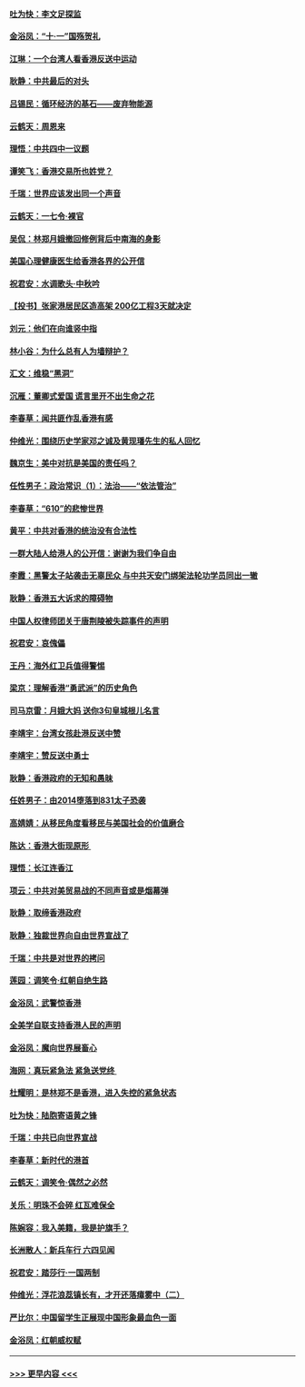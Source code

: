 #### [吐为快：李文足探监](../pages/nsc993/n11509622.md?t=09101011) 
#### [金浴凤：“十‧一”国殇贺礼](../pages/nsc993/n11509593.md?t=09101011) 
#### [江琳：一个台湾人看香港反送中运动](../pages/nsc993/n11509211.md?t=09101011) 
#### [耿静：中共最后的对头](../pages/nsc993/n11508308.md?t=09101011) 
#### [吕锡民：循环经济的基石——废弃物能源](../pages/nsc993/n11508212.md?t=09101011) 
#### [云鹤天：周恩来](../pages/nsc993/n11508055.md?t=09101011) 
#### [理悟：中共四中一议题](../pages/nsc993/n11507782.md?t=09101011) 
#### [谭笑飞：香港交易所也姓党？](../pages/nsc993/n11507753.md?t=09101011) 
#### [千瑞：世界应该发出同一个声音](../pages/nsc993/n11507290.md?t=09101011) 
#### [云鹤天：一七令‧裸官](../pages/nsc993/n11507177.md?t=09101011) 
#### [吴侃：林郑月娥撤回修例背后中南海的身影](../pages/nsc993/n11506876.md?t=09101011) 
#### [美国心理健康医生给香港各界的公开信](../pages/nsc993/n11506809.md?t=09101011) 
#### [祝君安：水调歌头‧中秋吟](../pages/nsc993/n11506758.md?t=09101011) 
#### [【投书】张家港居民区造高架 200亿工程3天就决定](../pages/nsc993/n11506682.md?t=09101011) 
#### [刘元：他们在向谁竖中指](../pages/nsc993/n11505384.md?t=09101011) 
#### [林小谷：为什么总有人为墙辩护？](../pages/nsc993/n11505226.md?t=09101011) 
#### [汇文：维稳“黑洞”](../pages/nsc993/n11504347.md?t=09101011) 
#### [沉雁：董卿式爱国 谎言里开不出生命之花](../pages/nsc993/n11503215.md?t=09101011) 
#### [李春草：闻共匪作乱香港有感](../pages/nsc993/n11503072.md?t=09101011) 
#### [仲维光：围绕历史学家邓之诚及黄现璠先生的私人回忆](../pages/nsc993/n11501330.md?t=09101011) 
#### [魏京生：美中对抗是美国的责任吗？](../pages/nsc993/n11500723.md?t=09101011) 
#### [任性男子：政治常识（1）：法治——“依法管治”](../pages/nsc993/n11500791.md?t=09101011) 
#### [李春草：“610”的悲惨世界](../pages/nsc993/n11501141.md?t=09101011) 
#### [黄平：中共对香港的统治没有合法性](../pages/nsc993/n11499473.md?t=09101011) 
#### [一群大陆人给港人的公开信：谢谢为我们争自由](../pages/nsc993/n11500402.md?t=09101011) 
#### [李霞：黑警太子站袭击无辜民众 与中共天安门绑架法轮功学员同出一辙](../pages/nsc993/n11499805.md?t=09101011) 
#### [耿静：香港五大诉求的障碍物](../pages/nsc993/n11497578.md?t=09101011) 
#### [中国人权律师团关于唐荆陵被失踪事件的声明](../pages/nsc993/n11500014.md?t=09101011) 
#### [祝君安：哀傀儡](../pages/nsc993/n11499776.md?t=09101011) 
#### [王丹：海外红卫兵值得警惕](../pages/nsc993/n11498138.md?t=09101011) 
#### [梁京：理解香港“勇武派”的历史角色](../pages/nsc993/n11498006.md?t=09101011) 
#### [司马京雷：月娥大妈  送你3句皇城根儿名言](../pages/nsc993/n11497885.md?t=09101011) 
#### [李靖宇：台湾女孩赴港反送中赞](../pages/nsc993/n11497721.md?t=09101011) 
#### [李靖宇：赞反送中勇士](../pages/nsc993/n11497452.md?t=09101011) 
#### [耿静：香港政府的无知和愚昧](../pages/nsc993/n11494238.md?t=09101011) 
#### [任姓男子：由2014堕落到831太子恐袭](../pages/nsc993/n11496683.md?t=09101011) 
#### [高婧婧：从移民角度看移民与美国社会的价值磨合](../pages/nsc993/n11495757.md?t=09101011) 
#### [陈达：香港大街现原形 ](../pages/nsc993/n11495441.md?t=09101011) 
#### [理悟：长江连香江](../pages/nsc993/n11495377.md?t=09101011) 
#### [项云：中共对美贸易战的不同声音或是烟幕弹](../pages/nsc993/n11494929.md?t=09101011) 
#### [耿静：取缔香港政府](../pages/nsc993/n11494218.md?t=09101011) 
#### [耿静：独裁世界向自由世界宣战了](../pages/nsc993/n11494190.md?t=09101011) 
#### [千瑞：中共是对世界的拷问](../pages/nsc993/n11493021.md?t=09101011) 
#### [莲园：调笑令‧红朝自绝生路](../pages/nsc993/n11493011.md?t=09101011) 
#### [金浴凤：武警惊香港](../pages/nsc993/n11492994.md?t=09101011) 
#### [全美学自联支持香港人民的声明](../pages/nsc993/n11492630.md?t=09101011) 
#### [金浴凤：魔向世界展畜心](../pages/nsc993/n11492599.md?t=09101011) 
#### [海网：真玩紧急法 紧急送党终 ](../pages/nsc993/n11492535.md?t=09101011) 
#### [杜耀明：是林郑不是香港，进入失控的紧急状态](../pages/nsc993/n11491420.md?t=09101011) 
#### [吐为快：陆胞寄语黄之锋](../pages/nsc993/n11491117.md?t=09101011) 
#### [千瑞：中共已向世界宣战](../pages/nsc993/n11490123.md?t=09101011) 
#### [李春草：新时代的港首](../pages/nsc993/n11489864.md?t=09101011) 
#### [云鹤天：调笑令·偶然之必然](../pages/nsc993/n11489701.md?t=09101011) 
#### [关乐：明珠不会碎 红瓦难保全](../pages/nsc993/n11489647.md?t=09101011) 
#### [陈婉容：我入美籍，我是护旗手？](../pages/nsc993/n11487908.md?t=09101011) 
#### [长洲散人：新兵车行 六四见闻](../pages/nsc993/n11487729.md?t=09101011) 
#### [祝君安：踏莎行‧一国两制](../pages/nsc993/n11487699.md?t=09101011) 
#### [仲维光：浮花浪蕊镇长有，才开还落瘴雾中（二）](../pages/nsc993/n11483286.md?t=09101011) 
#### [严比尔：中国留学生正展现中国形象最血色一面](../pages/nsc993/n11485145.md?t=09101011) 
#### [金浴凤：红朝威权赋](../pages/nsc993/n11485191.md?t=09101011) 

----
#### [ >>> 更早内容 <<< ](../indexes/nsc993-earlier.md)
